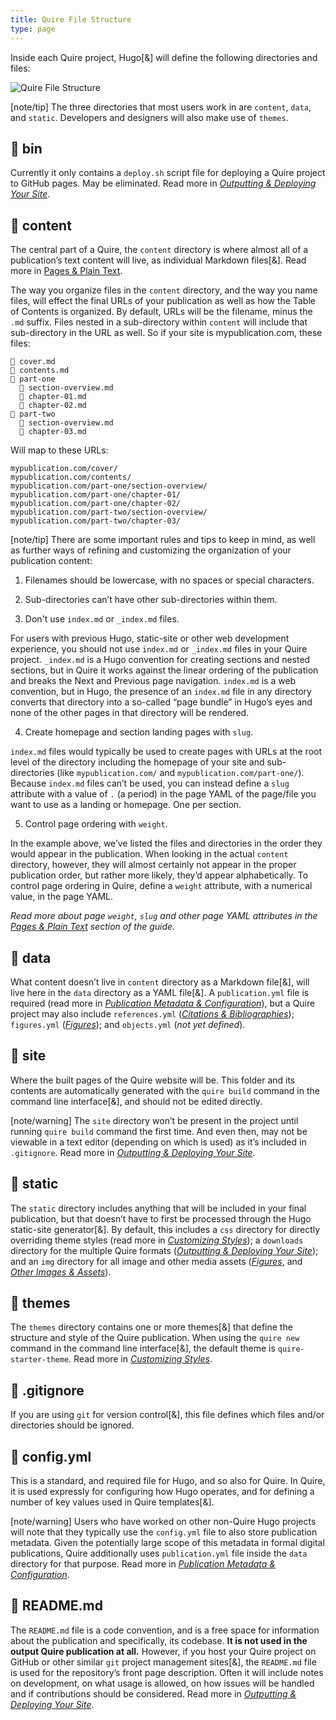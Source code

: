 ```yaml
---
title: Quire File Structure
type: page
---
```


Inside each Quire project, Hugo[&] will define the following directories and files:

![Quire File Structure](../screenshots/file-structure.png)

[note/tip] The three directories that most users work in are `content`, `data`, and `static`. Developers and designers will also make use of `themes`.

## 📁 bin

Currently it only contains a `deploy.sh` script file for deploying a Quire project to GitHub pages. May be eliminated. Read more in [*Outputting & Deploying Your Site*](content/guide/output.md).

## 📁 content

The central part of a Quire, the `content` directory is where almost all of a publication’s text content will live, as individual Markdown files[&]. Read more in [Pages & Plain Text](content/guide/text.md).

The way you organize files in the `content` directory, and the way you name files, will effect the final URLs of your publication as well as how the Table of Contents is organized. By default, URLs will be the filename, minus the `.md` suffix. Files nested in a sub-directory within `content` will include that sub-directory in the URL as well. So if your site is mypublication.com, these files:

```
📄 cover.md
📄 contents.md
📁 part-one
  📄 section-overview.md
  📄 chapter-01.md
  📄 chapter-02.md
📁 part-two
  📄 section-overview.md
  📄 chapter-03.md
```

Will map to these URLs:

```
mypublication.com/cover/
mypublication.com/contents/
mypublication.com/part-one/section-overview/
mypublication.com/part-one/chapter-01/
mypublication.com/part-one/chapter-02/
mypublication.com/part-two/section-overview/
mypublication.com/part-two/chapter-03/
```

[note/tip] There are some important rules and tips to keep in mind, as well as further ways of refining and customizing the organization of your publication content:

1. Filenames should be lowercase, with no spaces or special characters.

2. Sub-directories can’t have other sub-directories within them.

3. Don't use `index.md` or `_index.md` files.

  For users with previous Hugo, static-site or other web development experience, you should not use `index.md` or `_index.md` files in your Quire project. `_index.md` is a Hugo convention for creating sections and nested sections, but in Quire it works against the linear ordering of the publication and breaks the Next and Previous page navigation. `index.md` is a web convention, but in Hugo, the presence of an `index.md` file in any directory converts that directory into a so-called “page bundle” in Hugo’s eyes and none of the other pages in that directory will be rendered.

4. Create homepage and section landing pages with `slug`.

  `index.md` files would typically be used to create pages with URLs at the root level of the directory including the homepage of your site and sub-directories (like `mypublication.com/` and `mypublication.com/part-one/`). Because `index.md` files can’t be used, you can instead define a `slug` attribute with a value of `.` (a period) in the page YAML of the page/file you want to use as a landing or homepage. One per section.

5. Control page ordering with `weight`.

  In the example above, we’ve listed the files and directories in the order they would appear in the publication. When looking in the actual `content` directory, however, they will almost certainly not appear in the proper publication order, but rather more likely, they’d appear alphabetically. To control page ordering in Quire, define a `weight` attribute, with a numerical value, in the page YAML.

*Read more about page `weight`, `slug` and other page YAML attributes in the [Pages & Plain Text](../text.md) section of the guide.*

## 📁 data

What content doesn’t live in `content` directory as a Markdown file[&], will live here in the `data` directory as a YAML file[&]. A `publication.yml` file is required (read more in [*Publication Metadata & Configuration*](content/guide/metadata.md)), but a Quire project may also include `references.yml` ([*Citations & Bibliographies*](content/guide/bibliographies.md)); `figures.yml` ([*Figures*](content/guide/figures.md)); and `objects.yml` (*not yet defined*).


## 📁 site

Where the built pages of the Quire website will be. This folder and its contents are automatically generated with the `quire build` command in the command line interface[&], and should not be edited directly.

[note/warning] The `site` directory won’t be present in the project until running `quire build` command the first time. And even then, may not be viewable in a text editor (depending on which is used) as it’s included in `.gitignore`. Read more in [*Outputting & Deploying Your Site*](content/guide/output.md).

## 📁 static

The `static` directory includes anything that will be included in your final publication, but that doesn’t have to first be processed through the Hugo static-site generator[&]. By default, this includes a `css` directory for directly overriding theme styles (read more in [*Customizing Styles*](content/guide/styles.md)); a `downloads` directory for the multiple Quire formats ([*Outputting & Deploying Your Site*](content/guide/output.md)); and an `img` directory for all image and other media assets ([*Figures*](content/guide/figures.md), and [*Other Images & Assets*](content/guide/assets.md)).

## 📁 themes

The `themes` directory contains one or more themes[&] that define the structure and style of the Quire publication. When using the `quire new` command in the command line interface[&], the default theme is `quire-starter-theme`. Read more in [*Customizing Styles*](content/guide/styles.md).

## 📄 .gitignore

If you are using `git` for version control[&], this file defines which files and/or directories should be ignored.

## 📄 config.yml

This is a standard, and required file for Hugo, and so also for Quire. In Quire, it is used expressly for configuring how Hugo operates, and for defining a number of key values used in Quire templates[&].

[note/warning] Users who have worked on other non-Quire Hugo projects will note that they typically use the `config.yml` file to also store publication metadata. Given the potentially large scope of this metadata in formal digital publications, Quire additionally uses `publication.yml` file inside the `data` directory for that purpose. Read more in [*Publication Metadata & Configuration*](content/guide/metadata.md).

## 📄 README.md

The `README.md` file is a code convention, and is a free space for information about the publication and specifically, its codebase. **It is not used in the output Quire publication at all.** However, if you host your Quire project on GitHub or other similar `git` project management sites[&], the `README.md` file is used for the repository’s front page description. Often it will include notes on development, on what usage is allowed, on how issues will be handled and if contributions should be considered. Read more in [*Outputting & Deploying Your Site*](content/guide/output.md).
